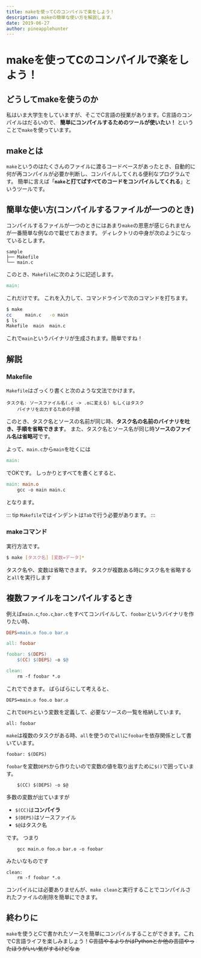 ```yaml
---
title: makeを使ってCのコンパイルで楽をしよう！
description: makeの簡単な使い方を解説します。
date: 2019-06-27
author: pineapplehunter
---
```


# makeを使ってCのコンパイルで楽をしよう！
## どうしてmakeを使うのか
私はいま大学生をしていますが、そこでC言語の授業があります。C言語のコンパイルはだるいので、 **簡単にコンパイルするためのツールが使いたい！** ということで`make`を使っています。

## makeとは
`make`というのはたくさんのファイルに渡るコードベースがあったとき、自動的に何が再コンパイルが必要か判断し、コンパイルしてくれる便利なプログラムです。
簡単に言えば「**`make`と打てばすべてのコードをコンパイルしてくれる**」というツールです。

## 簡単な使い方(コンパイルするファイルが一つのとき)
コンパイルするファイルが一つのときにはあまり`make`の恩恵が感じられませんが一番簡単な例なので載せておきます。
ディレクトリの中身が次のようになっているとします。

```
sample
├── Makefile
└── main.c
```

このとき、`Makefile`に次のように記述します。

```makefile
main:
```

これだけです。
これを入力して、コマンドラインで次のコマンドを打ちます。

```bash
$ make
cc     main.c   -o main
$ ls
Makefile  main  main.c
```

これで`main`というバイナリが生成されます。簡単ですね！

## 解説
### Makefile
`Makefile`はざっくり書くと次のような文法でかけます。

```
タスク名: ソースファイル名(.c -> .oに変える) もしくはタスク
	バイナリを出力するための手順
```

このとき、タスク名とソースの名前が同じ時、**タスク名の名前のバイナリを吐き、手順を省略できます**。
また、タスク名とソース名が同じ時**ソースのファイル名は省略可**です。

よって、`main.c`から`main`を吐くには

```makefile
main:
```

でOKです。
しっかりとすべてを書くとすると、

```makefile
main: main.o
	gcc -o main main.c
```

となります。

::: tip
`Makefile`ではインデントは`Tab`で行う必要があります。
:::

### makeコマンド
実行方法です。

```bash
$ make [タスク名] [変数=データ]*
```

タスク名や、変数は省略できます。
タスクが複数ある時にタスク名を省略すると`all`を実行します

## 複数ファイルをコンパイルするとき
例えば`main.c`,`foo.c`,`bar.c`をすべてコンパイルして、`foobar`というバイナリを作りたい時、

```makefile
DEPS=main.o foo.o bar.o

all: foobar

foobar: $(DEPS)
	$(CC) $(DEPS) -o $@

clean:
	rm -f foobar *.o
````

これでできます。
ばらばらにして考えると、

```
DEPS=main.o foo.o bar.o
```

これで`DEPS`という変数を定義して、必要なソースの一覧を格納しています。

```
all: foobar
```

`make`は複数のタスクがある時、`all`を使うので`all`に`foobar`を依存関係として書いています。

```
foobar: $(DEPS)
```

`foobar`を変数`DEPS`から作りたいので変数の値を取り出すために`$()`で囲っています。

```
	$(CC) $(DEPS) -o $@
```

多数の変数が出ていますが

 * `$(CC)`は**コンパイラ**
 * `$(DEPS)`はソースファイル
 * `$@`はタスク名

です。
つまり

```
	gcc main.o foo.o bar.o -o foobar
```

みたいなものです

```
clean:
	rm -f foobar *.o
```
コンパイルには必要ありませんが、`make clean`と実行することでコンパイルされたファイルの削除を簡単にできます。

## 終わりに
`make`を使うとCで書かれたソースを簡単にコンパイルすることができます。これでC言語ライフを楽しみましょう！~~C言語やるよりかはPythonとか他の言語やったほうがいい気がするけどなぁ~~